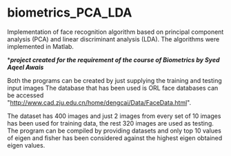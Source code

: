 # biometrics_PCA_LDA
Implementation of face recognition algorithm based on principal component analysis (PCA) and linear discriminant analysis (LDA). The algorithms were implemented in Matlab.

****project created for the requirement of the course of Biometrics by Syed Aqeel Awais***

Both the programs can be created by just supplying the training and testing input images
The database that has been used is ORL face databases can be accessed 
"http://www.cad.zju.edu.cn/home/dengcai/Data/FaceData.html".

The dataset has 400 images 
and just 2 images from every set of 10 images has been used for training data, the
rest 320 images are used as testing. The program can be compiled by providing datasets and
only top 10 values of eigen and fisher has been considered against the highest eigen 
obtained eigen values. 
